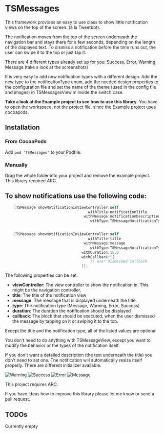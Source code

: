 TSMessages
==========

This framework provides an easy to use class to show little notification views on the top of the screen. (à la Tweetbot). 

The notification moves from the top of the screen underneath the navigation bar and stays there for a few seconds, depending on the length of the displayed text. To dismiss a notification before the time runs out, the user can swipe it to the top or just tap it.

There are 4 different types already set up for you: Success, Error, Warning, Message (take a look at the screenshots)

It is very easy to add new notification types with a different design. Add the new type to the notificationType enum, add the needed design properties to the configuration file and set the name of the theme (used in the config file and images) in TSMessagesView.m inside the switch case. 

**Take a look at the Example project to see how to use this library.** You have to open the workspace, not the project file, since the Example project uses cocoapods.


## Installation

### From CocoaPods

Add `pod 'TSMessages'` to your Podfile.

### Manually

Drag the whole folder into your project and remove the example project. This library required ARC.

To show notifications use the following code:
--------

```objective-c
    [TSMessage showNotificationInViewController:self
                                      withTitle:notificationTitle
                                    withMessage:notificationDescription
                                       withType:TSMessageNotificationTypeError];


    [TSMessage showNotificationInViewController:self
                                      withTitle:title
                                    withMessage:message
                                       withType:TSMessageNotificationTypeSuccess
                                   withDuration:15.0
                                   withCallback:^{
                                       // user dismissed callback
                                   }];
```

The following properties can be set:

* **viewController**: The view controller to show the notification in. This might be the navigation controller.
* **title**: The title of the notification view
* **message**: The message that is displayed underneath the title.
* **type**: The notification type (Message, Warning, Error, Success)
* **duration**: The duration the notification should be displayed
* **callback**: The block that should be executed, when the user dismissed the message by tapping on it or swiping it to the top.

Except the title and the notification type, all of the listed values are optional

You don't need to do anything with TSMessageView, except you want to modify the behavior or the types of the notification itself.

If you don't want a detailed description (the text underneath the title) you don't need to set one. The notification will automatically resize itself properly. There are different initializer available.

![Warning](http://www.toursprung.com/wp-content/uploads/2013/04/iNotificationWarning.png)
![Success](http://www.toursprung.com/wp-content/uploads/2013/04/iNotificationSuccess.png)
![Error](http://www.toursprung.com/wp-content/uploads/2013/04/iNotificationError.png)
![Message](http://www.toursprung.com/wp-content/uploads/2013/04/iNotificationMessage.png)

This project requires ARC.

If you have ideas how to improve this library please let me know or send a pull request.

TODOs
-----
Currently empty